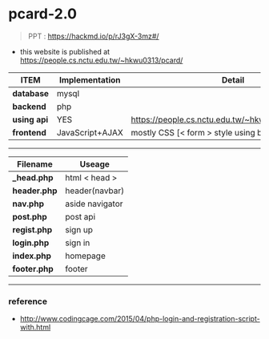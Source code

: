 # pcard-2.0
> PPT : https://hackmd.io/p/rJ3gX-3mz#/
* this website is published at https://people.cs.nctu.edu.tw/~hkwu0313/pcard/

|**ITEM**|**Implementation**|**Detail**|
| - | - |-|
| **database** | mysql | |
| **backend**| php||
|  **using api** |   YES   |https://people.cs.nctu.edu.tw/~hkwu0313/pcard/post|
| **frontend**|JavaScript+AJAX|mostly CSS [< form > style using bootstrap 4]|
---
|**Filename**|**Useage**|
| - | - |
| **_head.php** | html < head > |
| **header.php** | header(navbar) |
| **nav.php** | aside navigator |
| **post.php** | post api |
| **regist.php** | sign up |
| **login.php** | sign in |
| **index.php** | homepage |
| **footer.php** | footer |
---
### reference
* http://www.codingcage.com/2015/04/php-login-and-registration-script-with.html
